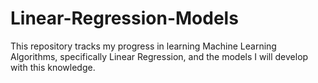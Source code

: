 # Linear-Regression-Models
This repository tracks my progress in learning Machine Learning Algorithms, specifically Linear Regression, and the models I will develop with this knowledge.
